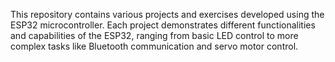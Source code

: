 This repository contains various projects and exercises developed using the ESP32 microcontroller. Each project demonstrates different functionalities and capabilities of the ESP32, ranging from basic LED control to more complex tasks like Bluetooth communication and servo motor control.